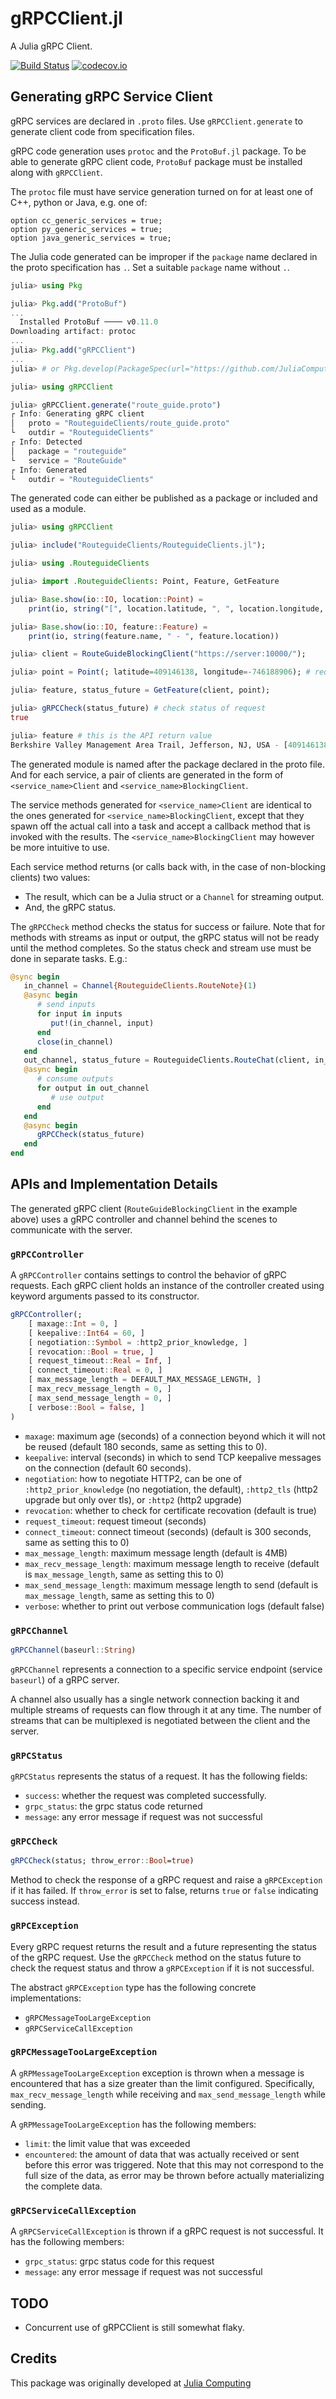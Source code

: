 # gRPCClient.jl

A Julia gRPC Client.

[![Build Status](https://github.com/JuliaComputing/gRPCClient.jl/workflows/CI/badge.svg)](https://github.com/JuliaComputing/gRPCClient.jl/actions?query=workflow%3ACI+branch%3Amain)
[![codecov.io](http://codecov.io/github/JuliaComputing/gRPCClient.jl/coverage.svg?branch=main)](http://codecov.io/github/JuliaComputing/gRPCClient.jl?branch=main)


## Generating gRPC Service Client

gRPC services are declared in `.proto` files. Use `gRPCClient.generate` to generate client code from specification files.

gRPC code generation uses `protoc` and the `ProtoBuf.jl` package. To be able to generate gRPC client code, `ProtoBuf` package must be installed along with `gRPCClient`.

The `protoc` file must have service generation turned on for at least one of C++, python or Java, e.g. one of:

```
option cc_generic_services = true;
option py_generic_services = true;
option java_generic_services = true;
```

The Julia code generated can be improper if the `package` name declared in the proto specification has `.`. Set a suitable `package` name without `.`.

```julia
julia> using Pkg

julia> Pkg.add("ProtoBuf")
...
  Installed ProtoBuf ──── v0.11.0
Downloading artifact: protoc
...
julia> Pkg.add("gRPCClient")
...
julia> # or Pkg.develop(PackageSpec(url="https://github.com/JuliaComputing/gRPCClient.jl"))

julia> using gRPCClient

julia> gRPCClient.generate("route_guide.proto")
┌ Info: Generating gRPC client
│   proto = "RouteguideClients/route_guide.proto"
└   outdir = "RouteguideClients"
┌ Info: Detected
│   package = "routeguide"
└   service = "RouteGuide"
┌ Info: Generated
└   outdir = "RouteguideClients"
```

The generated code can either be published as a package or included and used as a module.

```julia
julia> using gRPCClient

julia> include("RouteguideClients/RouteguideClients.jl");

julia> using .RouteguideClients

julia> import .RouteguideClients: Point, Feature, GetFeature

julia> Base.show(io::IO, location::Point) =
    print(io, string("[", location.latitude, ", ", location.longitude, "]"))

julia> Base.show(io::IO, feature::Feature) =
    print(io, string(feature.name, " - ", feature.location))

julia> client = RouteGuideBlockingClient("https://server:10000/");

julia> point = Point(; latitude=409146138, longitude=-746188906); # request param

julia> feature, status_future = GetFeature(client, point);

julia> gRPCCheck(status_future) # check status of request
true

julia> feature # this is the API return value
Berkshire Valley Management Area Trail, Jefferson, NJ, USA - [409146138, -746188906]
```

The generated module is named after the package declared in the proto file.
And for each service, a pair of clients are generated in the form of
`<service_name>Client` and `<service_name>BlockingClient`.

The service methods generated for `<service_name>Client` are identical to the
ones generated for `<service_name>BlockingClient`, except that they spawn off
the actual call into a task and accept a callback method that is invoked with
the results. The `<service_name>BlockingClient` may however be more intuitive
to use.

Each service method returns (or calls back with, in the case of non-blocking
clients) two values:
- The result, which can be a Julia struct or a `Channel` for streaming output.
- And, the gRPC status.

The `gRPCCheck` method checks the status for success or failure. Note that for
methods with streams as input or output, the gRPC status will not be ready
until the method completes. So the status check and stream use must be done
in separate tasks. E.g.:

```julia
@sync begin
   in_channel = Channel{RouteguideClients.RouteNote}(1)
   @async begin
      # send inputs
      for input in inputs
         put!(in_channel, input)
      end
      close(in_channel)
   end
   out_channel, status_future = RouteguideClients.RouteChat(client, in_channel)
   @async begin
      # consume outputs
      for output in out_channel
         # use output
      end
   end
   @async begin
      gRPCCheck(status_future)
   end
end
```

## APIs and Implementation Details

The generated gRPC client (`RouteGuideBlockingClient` in the example above)
uses a gRPC controller and channel behind the scenes to communicate with
the server.

### `gRPCController`

A `gRPCController` contains settings to control the behavior of gRPC requests.
Each gRPC client holds an instance of the controller created using keyword
arguments passed to its constructor.

```julia
gRPCController(;
    [ maxage::Int = 0, ]
    [ keepalive::Int64 = 60, ]
    [ negotiation::Symbol = :http2_prior_knowledge, ]
    [ revocation::Bool = true, ]
    [ request_timeout::Real = Inf, ]
    [ connect_timeout::Real = 0, ]
    [ max_message_length = DEFAULT_MAX_MESSAGE_LENGTH, ]
    [ max_recv_message_length = 0, ]
    [ max_send_message_length = 0, ]
    [ verbose::Bool = false, ]
)
```

- `maxage`: maximum age (seconds) of a connection beyond which it will not
   be reused (default 180 seconds, same as setting this to 0).
- `keepalive`: interval (seconds) in which to send TCP keepalive messages on
   the connection (default 60 seconds).
- `negotiation`: how to negotiate HTTP2, can be one of `:http2_prior_knowledge`
   (no negotiation, the default), `:http2_tls` (http2 upgrade but only over
   tls), or `:http2` (http2 upgrade)
- `revocation`: whether to check for certificate recovation (default is true)
- `request_timeout`: request timeout (seconds)
- `connect_timeout`: connect timeout (seconds) (default is 300 seconds, same
   as setting this to 0)
- `max_message_length`: maximum message length (default is 4MB)
- `max_recv_message_length`: maximum message length to receive (default is
   `max_message_length`, same as setting this to 0)
- `max_send_message_length`: maximum message length to send (default is
   `max_message_length`, same as setting this to 0)
- `verbose`: whether to print out verbose communication logs (default false)

### `gRPCChannel`

```julia
gRPCChannel(baseurl::String)
```

`gRPCChannel` represents a connection to a specific service endpoint
(service `baseurl`) of a gRPC server.

A channel also usually has a single network connection backing it and
multiple streams of requests can flow through it at any time. The number
of streams that can be multiplexed is negotiated between the client and
the server.

### `gRPCStatus`

`gRPCStatus` represents the status of a request. It has the following fields:

- `success`: whether the request was completed successfully.
- `grpc_status`: the grpc status code returned
- `message`: any error message if request was not successful

### `gRPCCheck`

```julia
gRPCCheck(status; throw_error::Bool=true)
```

Method to check the response of a gRPC request and raise a `gRPCException`
if it has failed. If `throw_error` is set to false, returns `true` or `false`
indicating success instead.

### `gRPCException`

Every gRPC request returns the result and a future representing the status
of the gRPC request. Use the `gRPCCheck` method on the status future to check
the request status and throw a `gRPCException` if it is not successful.

The abstract `gRPCException` type has the following concrete implementations:

- `gRPCMessageTooLargeException`
- `gRPCServiceCallException`

### `gRPCMessageTooLargeException`

A `gRPMessageTooLargeException` exception is thrown when a message is
encountered that has a size greater than the limit configured.
Specifically, `max_recv_message_length` while receiving  and
`max_send_message_length` while sending.

A `gRPMessageTooLargeException` has the following members:

- `limit`: the limit value that was exceeded
- `encountered`: the amount of data that was actually received
    or sent before this error was triggered. Note that this may
    not correspond to the full size of the data, as error may be
    thrown before actually materializing the complete data.

### `gRPCServiceCallException`

A `gRPCServiceCallException` is thrown if a gRPC request is not successful.
It has the following members:

- `grpc_status`: grpc status code for this request
- `message`: any error message if request was not successful

## TODO

- Concurrent use of gRPCClient is still somewhat flaky.

## Credits

This package was originally developed at [Julia Computing](https://juliacomputing.com)
